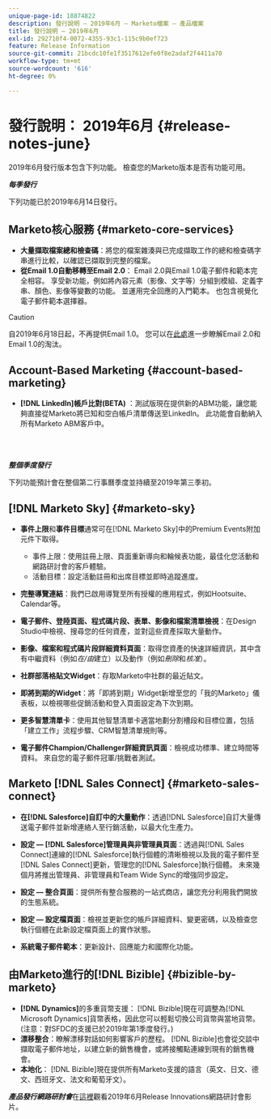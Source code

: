 ```yaml
---
unique-page-id: 18874822
description: 發行說明 — 2019年6月 — Marketo檔案 — 產品檔案
title: 發行說明 — 2019年6月
exl-id: 292710f4-0072-4355-93c1-115c9b0ef723
feature: Release Information
source-git-commit: 21bcdc10fe1f3517612efe0f8e2adaf2f4411a70
workflow-type: tm+mt
source-wordcount: '616'
ht-degree: 0%

---
```


# 發行說明： 2019年6月 {#release-notes-june}

2019年6月發行版本包含下列功能。 檢查您的Marketo版本是否有功能可用。

**_每季發行_**

下列功能已於2019年6月14日發行。

## Marketo核心服務 {#marketo-core-services}

* **大量擷取檔案總和檢查碼**：將您的檔案雜湊與已完成擷取工作的總和檢查碼字串進行比較，以確認已擷取到完整的檔案。
* **從Email 1.0自動移轉至Email 2.0**： Email 2.0與Email 1.0電子郵件和範本完全相容。 享受新功能，例如將內容元素（影像、文字等）分組到模組、定義字串、顏色、影像等變數的功能。 並運用完全回應的入門範本。 也包含視覺化電子郵件範本選擇器。

>[!CAUTION]
>
>自2019年6月18日起，不再提供Email 1.0。 您可以在[此處](https://nation.marketo.com/docs/DOC-7038)進一步瞭解Email 2.0和Email 1.0的淘汰。

## Account-Based Marketing {#account-based-marketing}

* **[!DNL LinkedIn]帳戶比對(BETA)** ：測試版現在提供新的ABM功能，讓您能夠直接從Marketo將已知和空白帳戶清單傳送至LinkedIn。 此功能會自動納入所有Marketo ABM客戶中。

<br> 

**_整個季度發行_**

下列功能預計會在整個第二行事曆季度並持續至2019年第三季初。

## [!DNL Marketo Sky] {#marketo-sky}

* **事件上限**&#x200B;和&#x200B;**事件目標**&#x200B;通常可在[!DNL Marketo Sky]中的Premium Events附加元件下取得。

   * 事件上限：使用註冊上限、頁面重新導向和輪候表功能，最佳化您活動和網路研討會的客戶體驗。
   * 活動目標：設定活動註冊和出席目標並即時追蹤進度。

* **完整導覽連結**：我們已啟用導覽至所有授權的應用程式，例如Hootsuite、Calendar等。
* **電子郵件、登陸頁面、程式碼片段、表單、影像和檔案清單檢視**：在Design Studio中檢視、搜尋您的任何資產，並對這些資產採取大量動作。
* **影像、檔案和程式碼片段詳細資料頁面**：取得您資產的快速詳細資訊，其中含有中繼資料（例如&#x200B;_在/由_&#x200B;建立）以及動作（例如&#x200B;_刪除_&#x200B;和&#x200B;_核准_）。
* **社群部落格貼文Widget**：存取Marketo中社群的最近貼文。
* **即將到期的Widget**：將「即將到期」Widget新增至您的「我的Marketo」儀表板，以檢視哪些促銷活動和登入頁面設定為下次到期。
* **更多智慧清單卡**：使用其他智慧清單卡適當地劃分割槽段和目標位置，包括「建立工作」流程步驟、CRM智慧清單規則等。
* **電子郵件Champion/Challenger詳細資訊頁面**：檢視成功標準、建立時間等資料。 來自您的電子郵件冠軍/挑戰者測試。

## Marketo [!DNL Sales Connect] {#marketo-sales-connect}

* **在[!DNL Salesforce]自訂中的大量動作**：透過[!DNL Salesforce]自訂大量傳送電子郵件並新增連絡人至行銷活動，以最大化生產力。
* **設定 — [!DNL Salesforce]管理員與非管理員頁面**：透過與[!DNL Sales Connect]連線的[!DNL Salesforce]執行個體的清晰檢視以及我的電子郵件至[!DNL Sales Connect]更新，管理您的[!DNL Salesforce]執行個體。 未來幾個月將推出管理員、非管理員和Team Wide Sync的增強同步設定。
* **設定 — 整合頁面**：提供所有整合服務的一站式商店，讓您充分利用我們開放的生態系統。
* **設定 — 設定檔頁面**：檢視並更新您的帳戶詳細資料、變更密碼，以及檢查您執行個體在此新設定檔頁面上的實作狀態。

* **系統電子郵件範本**：更新設計、回應能力和國際化功能。

## 由Marketo進行的[!DNL Bizible] {#bizible-by-marketo}

* **[!DNL Dynamics]**&#x200B;的多重貨幣支援： [!DNL Bizible]現在可調整為[!DNL Microsoft Dynamics]貨幣表格，因此您可以輕鬆切換公司貨幣與當地貨幣。 (注意：對SFDC的支援已於2019年第1季度發行。)
* **漂移整合**：瞭解漂移對話如何影響客戶的歷程。 [!DNL Bizible]也會從交談中擷取電子郵件地址，以建立新的銷售機會，或將接觸點連線到現有的銷售機會。
* **本地化**： [!DNL Bizible]現在提供所有Marketo支援的語言（英文、日文、德文、西班牙文、法文和葡萄牙文）。

_&#x200B;**產品發行網路研討會**&#x200B;_&#x200B;在[這裡](https://engage.marketo.com/Marketo-June-Product-Release-2019-On-Demand.html)觀看2019年6月Release Innovations網路研討會影片。
